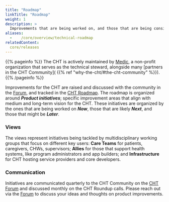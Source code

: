 ```yaml
---
title: "Roadmap"
linkTitle: "Roadmap"
weight: 1
description: >
  Improvements that are being worked on, and those that are being considered next
aliases:
  -    /core/overview/technical-roadmap
relatedContent:
  core/releases
---
```


{{% pageinfo %}}
The CHT is actively maintained by [Medic](https://medic.org), a non-profit organization that serves as the technical steward, alongside many [partners in the CHT Community]( {{% ref "why-the-cht/#the-cht-community" %}}).
{{% /pageinfo %}}

Improvements for the CHT are raised and discussed with the community in the [Forum](https://forum.communityhealthtoolkit.org/c/product/23), and tracked in the [CHT Roadmap](https://roadmap.communityhealthtoolkit.org). The roadmap is organized around _**Product initiatives**_; specific improvement areas that align with medium and long-term vision for the CHT. These initiatives are organized by the ones that are being worked on _**Now**_, those that are likely _**Next**_, and those that might be _**Later**_. 

### Views
The views represent initiatives being tackled by multidisciplinary working groups that focus on different key users: **Care Teams** for patients, caregivers, CHWs, supervisors; **Allies** for those that support health systems, like program administrators and app builders; and **Infrastructure** for CHT hosting service providers and core developers.

### Communication
Initiatives are communicated quarterly to the CHT Community on the [CHT Forum](https://forum.communityhealthtoolkit.org/c/product/roadmaps/25) and discussed monthly on the CHT Roundup calls. Please reach out via the [Forum](https://forum.communityhealthtoolkit.org/c/product/23) to discuss your ideas and thoughts on product improvements.
